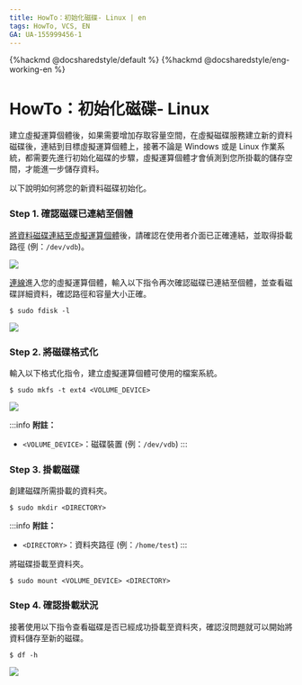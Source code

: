 ```yaml
---
title: HowTo：初始化磁碟- Linux | en
tags: HowTo, VCS, EN
GA: UA-155999456-1
---
```


{%hackmd @docsharedstyle/default %}
{%hackmd @docsharedstyle/eng-working-en %}

# HowTo：初始化磁碟- Linux

建立虛擬運算個體後，如果需要增加存取容量空間，在虛擬磁碟服務建立新的資料磁碟後，連結到目標虛擬運算個體上，接著不論是 Windows 或是 Linux 作業系統，都需要先進行初始化磁碟的步驟，虛擬運算個體才會偵測到您所掛載的儲存空間，才能進一步儲存資料。

以下說明如何將您的新資料磁碟初始化。

### Step 1. 確認磁碟已連結至個體

[將資料磁碟連結至虛擬運算個體](https://www.twcc.ai/doc?page=vm#%E9%80%A3%E7%B5%90-Volume)後，請確認在使用者介面已正確連結，並取得掛載路徑 (例：`/dev/vdb`)。

![](https://cos.twcc.ai/SYS-MANUAL/uploads/upload_bf733cc8c17da592fef4e1230b182cf5.png)

[連線](https://www.twcc.ai/doc?page=vm#%E9%80%A3%E7%B7%9A%E8%87%B3-Linux-%E5%80%8B%E9%AB%94-%E6%9C%AC%E6%A9%9F%E7%82%BA-Windows)進入您的虛擬運算個體，輸入以下指令再次確認磁碟已連結至個體，並查看磁碟詳細資料，確認路徑和容量大小正確。

```
$ sudo fdisk -l
```

![](https://cos.twcc.ai/SYS-MANUAL/uploads/upload_b06740e0fcd40ed80dc82fd3fdbdbb71.png)


### Step 2. 將磁碟格式化

輸入以下格式化指令，建立虛擬運算個體可使用的檔案系統。

```
$ sudo mkfs -t ext4 <VOLUME_DEVICE>
```

![](https://cos.twcc.ai/SYS-MANUAL/uploads/upload_33548e5fdec75ace065b50e9f5589536.png)


:::info
<i class="fa fa-paperclip fa-20" aria-hidden="true"></i> **附註：** 
- `<VOLUME_DEVICE>`：磁碟裝置 (例：`/dev/vdb`)
:::

### Step 3. 掛載磁碟

創建磁碟所需掛載的資料夾。

```
$ sudo mkdir <DIRECTORY>
```
:::info
<i class="fa fa-paperclip fa-20" aria-hidden="true"></i> **附註：** 
- `<DIRECTORY>`：資料夾路徑 (例：`/home/test`)
:::

將磁碟掛載至資料夾。

```
$ sudo mount <VOLUME_DEVICE> <DIRECTORY>
```

### Step 4. 確認掛載狀況

接著使用以下指令查看磁碟是否已經成功掛載至資料夾，確認沒問題就可以開始將資料儲存至新的磁碟。

```
$ df -h
```
![](https://cos.twcc.ai/SYS-MANUAL/uploads/upload_be2f438e28adc36c6c8952a3384044a0.png)